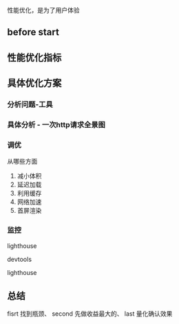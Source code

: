 性能优化，是为了用户体验 
## before start

## 性能优化指标

## 具体优化方案

### 分析问题-工具

### 具体分析 - 一次http请求全景图

### 调优
从哪些方面
1. 减小体积
2. 延迟加载
3. 利用缓存
4. 网络加速
5. 首屏渲染

### 监控
lighthouse

devtools

lighthouse


## 总结

fisrt 找到瓶颈、
second 先做收益最大的、
last 量化确认效果